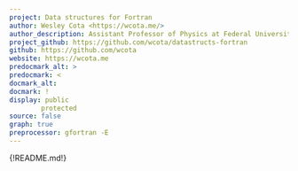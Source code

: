 ```yaml
---
project: Data structures for Fortran
author: Wesley Cota <https://wcota.me/>
author_description: Assistant Professor of Physics at Federal University of Viçosa (UFV), Brazil
project_github: https://github.com/wcota/datastructs-fortran
github: https://github.com/wcota
website: https://wcota.me
predocmark_alt: >
predocmark: <
docmark_alt:
docmark: !
display: public
        protected
source: false
graph: true
preprocessor: gfortran -E
---
```


{!README.md!}
